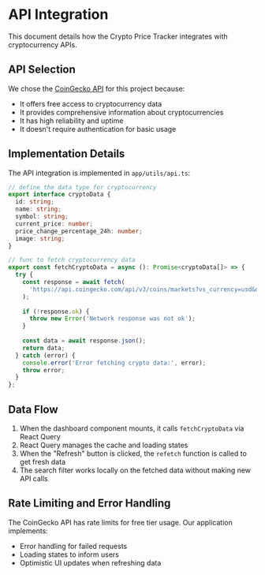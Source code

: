 # API Integration

This document details how the Crypto Price Tracker integrates with cryptocurrency APIs.

## API Selection

We chose the [CoinGecko API](https://www.coingecko.com/en/api/documentation) for this project because:
- It offers free access to cryptocurrency data
- It provides comprehensive information about cryptocurrencies
- It has high reliability and uptime
- It doesn't require authentication for basic usage

## Implementation Details

The API integration is implemented in `app/utils/api.ts`:

```typescript
// define the data type for cryptocurrency
export interface cryptoData {
  id: string;
  name: string;
  symbol: string;
  current_price: number;
  price_change_percentage_24h: number;
  image: string;
}

// func to fetch cryptocurrency data
export const fetchCryptoData = async (): Promise<cryptoData[]> => {
  try {
    const response = await fetch(
      'https://api.coingecko.com/api/v3/coins/markets?vs_currency=usd&order=market_cap_desc&per_page=10&page=1'
    );
    
    if (!response.ok) {
      throw new Error('Network response was not ok');
    }
    
    const data = await response.json();
    return data;
  } catch (error) {
    console.error('Error fetching crypto data:', error);
    throw error;
  }
};
```

## Data Flow

1. When the dashboard component mounts, it calls `fetchCryptoData` via React Query
2. React Query manages the cache and loading states
3. When the "Refresh" button is clicked, the `refetch` function is called to get fresh data
4. The search filter works locally on the fetched data without making new API calls

## Rate Limiting and Error Handling

The CoinGecko API has rate limits for free tier usage. Our application implements:
- Error handling for failed requests
- Loading states to inform users
- Optimistic UI updates when refreshing data